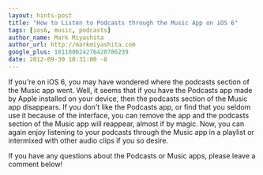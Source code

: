 ```yaml
---
layout: hints-post
title: "How to Listen to Podcasts through the Music App on iOS 6"
tags: [ios6, music, podcasts]
author_name: Mark Miyashita
author_url: http://markmiyashita.com
google_plus: 101180624276428786239
date: 2012-09-30 10:31:00 -8
---
```


If you're on iOS 6, you may have wondered where the podcasts section of the Music app went. Well, it seems that if you have the Podcasts app made by Apple installed on your device, then the podcasts section of the Music app disappears. If you don't like the Podcasts app, or find that you seldom use it because of the interface, you can remove the app and the podcasts section of the Music app will reappear, almost if by magic. Now, you can again enjoy listening to your podcasts through the Music app in a playlist or intermixed with other audio clips if you so desire.

If you have any questions about the Podcasts or Music apps, please leave a comment below!